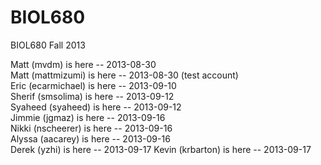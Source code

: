 BIOL680
=======

BIOL680 Fall 2013

Matt (mvdm) is here -- 2013-08-30  
Matt (mattmizumi) is here -- 2013-08-30 (test account)  
Eric (ecarmichael) is here -- 2013-09-10  
Sherif (smsolima) is here -- 2013-09-12  
Syaheed (syaheed) is here -- 2013-09-12  
Jimmie (jgmaz) is here -- 2013-09-16  
Nikki (nscheerer) is here -- 2013-09-16  
Alyssa (aacarey) is here -- 2013-09-16  
Derek (yzhi) is here -- 2013-09-17
Kevin (krbarton) is here -- 2013-09-17  

